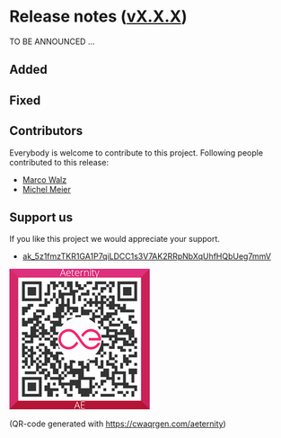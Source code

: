 # Release notes ([vX.X.X](https://github.com/kryptokrauts/aepp-sdk-java/releases/tag/vX.X.X))

TO BE ANNOUNCED ...

## Added

## Fixed

## Contributors

Everybody is welcome to contribute to this project. Following people contributed to this release:

- [Marco Walz](https://github.com/marc0olo)
- [Michel Meier](https://github.com/mitch-lbw)

## Support us

If you like this project we would appreciate your support.

- [ak_5z1fmzTKR1GA1P7qiLDCC1s3V7AK2RRpNbXqUhfHQbUeg7mmV](https://explorer.aepps.com/#/account/ak_5z1fmzTKR1GA1P7qiLDCC1s3V7AK2RRpNbXqUhfHQbUeg7mmV)

![ak_5z1fmzTKR1GA1P7qiLDCC1s3V7AK2RRpNbXqUhfHQbUeg7mmV](../../donations.png)

(QR-code generated with https://cwaqrgen.com/aeternity)